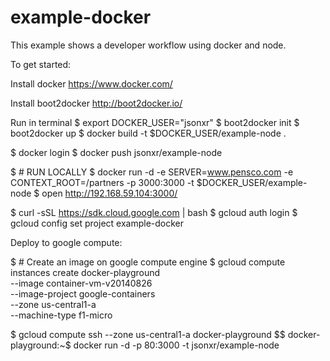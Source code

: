example-docker
======================
This example shows a developer workflow using docker and node.

To get started:

Install docker
https://www.docker.com/

Install boot2docker
http://boot2docker.io/

Run in terminal
$ export DOCKER_USER="jsonxr"
$ boot2docker init
$ boot2docker up
$ docker build -t $DOCKER_USER/example-node .

$ docker login
$ docker push jsonxr/example-node

$ # RUN LOCALLY
$ docker run -d -e SERVER=www.pensco.com -e CONTEXT_ROOT=/partners -p 3000:3000 -t $DOCKER_USER/example-node
$ open http://192.168.59.104:3000/



$ curl -sSL https://sdk.cloud.google.com | bash
$ gcloud auth login
$ gcloud config set project example-docker


Deploy to google compute:

$ # Create an image on google compute engine
$ gcloud compute instances create docker-playground \
  --image container-vm-v20140826 \
  --image-project google-containers \
  --zone us-central1-a \
  --machine-type f1-micro
  
$ gcloud compute ssh --zone us-central1-a docker-playground
$$ docker-playground:~$ docker run -d -p 80:3000 -t jsonxr/example-node